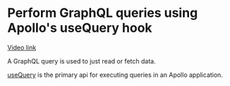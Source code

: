 # Perform GraphQL queries using Apollo's useQuery hook

[Video link](https://www.egghead.io/lessons/egghead-perform-graphql-queries-using-apollo-s-usequery-hook?pl=synchronize-client-and-server-state-in-react-using-apollo-client-a45b3b89)

<TimeStamp start="01:50" end="01:55">

A GraphQL query is used to just read or fetch data. 

</TimeStamp>

<TimeStamp start="00:00" end="00:00">

[useQuery](https://www.apollographql.com/docs/react/data/queries/#executing-a-query) is the primary api for executing queries in an Apollo application. 

</TimeStamp>